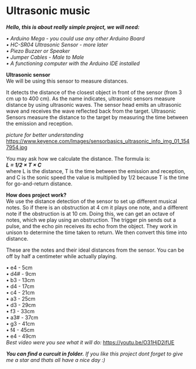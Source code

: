 # Ultrasonic music

***Hello, this is about really simple project, we will need:***

*• Arduino Mega - you could use any other Arduino Board*                                                                                                                                                                               
*• HC-SR04 Ultrasonic Sensor -  more later*                                                                                      
*• Piezo Buzzer or Speaker*                                                                                                                                  
*• Jumper Cables -  Male to Male*                                                                                                                                 
*• A functioning computer with the Arduino IDE installed*                                                                                                                                 

**Ultrasonic sensor**                                                                                                                                                                                
We will be using this sensor to measure distances.

It detects the distance of the closest object in front of the sensor (from 3 cm up to 400 cm). 
As the name indicates, ultrasonic sensors measure distance by using ultrasonic waves.
The sensor head emits an ultrasonic wave and receives the wave reflected back from the target. Ultrasonic Sensors measure the distance to the target by measuring the time between the emission and reception.

*picture for better understanding*                                                                                                                                                                                                                                    
https://www.keyence.com/Images/sensorbasics_ultrasonic_info_img_01_1547954.jpg                                                                                                                                                                                    

You may ask how we calculate the distance. The formula is:                                                                                                                                                                                    
***L = 1/2 × T × C***                                                                                                                                                                                    
where L is the distance, T is the time between the emission and reception, and C is the sonic speed the value is multiplied                                                                                           by 1/2 because T is the time for go-and-return distance.


**How does project work?**                                                                                               
We use the distance detection of the sensor to set up different musical notes. So if there is an obstruction at 4 cm it plays one note, and a different note if the obstruction is at 10 cm. Doing this, we can get an octave of notes, which we play using an obstruction. The trigger pin sends out a pulse, and the echo pin receives its echo from the object. They work in unison to determine the time taken to return. We then convert this time into distance.

These are the notes and their ideal distances from the sensor. You can be off by half a centimeter while actually playing.


• e4  - 5cm                                                                                       
• d4# - 9cm                                                                                       
• b3  - 13cm                                                                                       
• d4  - 17cm                                                                                       
• c4  - 21cm                                           
• a3  - 25cm                                                                                       
• d3  - 29cm                                                                                       
• f3  - 33cm                                                                                                                          
• a3# - 37cm                                                                                           
• g3  - 41cm                                                                                       
• f4  - 45cm                                                                                       
• e4  - 49cm                                                                                        
*Best video were you see what it will do:* https://youtu.be/O31HjD2ifUE

***You can find a curcuit in folder.***                                                                                                                                                                                  *If you like this project dont forget to give me a star and thats all have a nice day :)*
